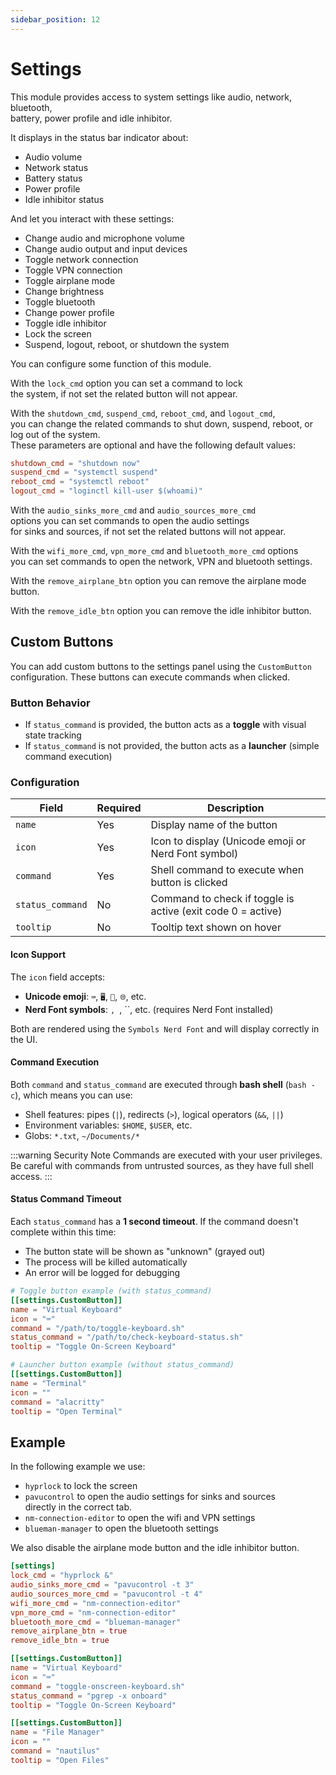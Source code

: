 ```yaml
---
sidebar_position: 12
---
```


# Settings

This module provides access to system settings like audio, network, bluetooth,  
battery, power profile and idle inhibitor.

It displays in the status bar indicator about:

- Audio volume
- Network status
- Battery status
- Power profile
- Idle inhibitor status

And let you interact with these settings:

- Change audio and microphone volume
- Change audio output and input devices
- Toggle network connection
- Toggle VPN connection
- Toggle airplane mode
- Change brightness
- Toggle bluetooth
- Change power profile
- Toggle idle inhibitor
- Lock the screen
- Suspend, logout, reboot, or shutdown the system

You can configure some function of this module.

With the `lock_cmd` option you can set a command to lock  
the system, if not set the related button will not appear.

With the `shutdown_cmd`, `suspend_cmd`, `reboot_cmd`, and `logout_cmd`,  
you can change the related commands to shut down, suspend, reboot,
or log out of the system.  
These parameters are optional and have the following default values:

```toml
shutdown_cmd = "shutdown now"
suspend_cmd = "systemctl suspend"
reboot_cmd = "systemctl reboot"
logout_cmd = "loginctl kill-user $(whoami)"
```

With the `audio_sinks_more_cmd` and `audio_sources_more_cmd`  
options you can set commands to open the audio settings  
for sinks and sources, if not set the related buttons will not appear.

With the `wifi_more_cmd`, `vpn_more_cmd` and `bluetooth_more_cmd` options  
you can set commands to open the network, VPN and bluetooth settings.

With the `remove_airplane_btn` option you can remove the airplane mode button.

With the `remove_idle_btn` option you can remove the idle inhibitor button.

## Custom Buttons

You can add custom buttons to the settings panel using the `CustomButton` configuration.
These buttons can execute commands when clicked.

### Button Behavior

- If `status_command` is provided, the button acts as a **toggle** with visual state tracking
- If `status_command` is not provided, the button acts as a **launcher** (simple command execution)

### Configuration

| Field            | Required | Description                                                 |
| ---------------- | -------- | ----------------------------------------------------------- |
| `name`           | Yes      | Display name of the button                                  |
| `icon`           | Yes      | Icon to display (Unicode emoji or Nerd Font symbol)         |
| `command`        | Yes      | Shell command to execute when button is clicked             |
| `status_command` | No       | Command to check if toggle is active (exit code 0 = active) |
| `tooltip`        | No       | Tooltip text shown on hover                                 |

#### Icon Support

The `icon` field accepts:
- **Unicode emoji**: `⌨️`, `🖥️`, `📁`, `🌐`, etc.
- **Nerd Font symbols**: ``, ``, ``, etc. (requires Nerd Font installed)

Both are rendered using the `Symbols Nerd Font` and will display correctly in the UI.

#### Command Execution

Both `command` and `status_command` are executed through **bash shell** (`bash -c`), which means you can use:
- Shell features: pipes (`|`), redirects (`>`), logical operators (`&&`, `||`)
- Environment variables: `$HOME`, `$USER`, etc.
- Globs: `*.txt`, `~/Documents/*`

:::warning Security Note
Commands are executed with your user privileges. Be careful with commands from untrusted sources, as they have full shell access.
:::

#### Status Command Timeout

Each `status_command` has a **1 second timeout**. If the command doesn't complete within this time:
- The button state will be shown as "unknown" (grayed out)
- The process will be killed automatically
- An error will be logged for debugging

```toml
# Toggle button example (with status_command)
[[settings.CustomButton]]
name = "Virtual Keyboard"
icon = "⌨️"
command = "/path/to/toggle-keyboard.sh"
status_command = "/path/to/check-keyboard-status.sh"
tooltip = "Toggle On-Screen Keyboard"

# Launcher button example (without status_command)
[[settings.CustomButton]]
name = "Terminal"
icon = ""
command = "alacritty"
tooltip = "Open Terminal"
```

## Example

In the following example we use:

- `hyprlock` to lock the screen
- `pavucontrol` to open the audio settings for sinks and sources  
  directly in the correct tab.
- `nm-connection-editor` to open the wifi and VPN settings
- `blueman-manager` to open the bluetooth settings

We also disable the airplane mode button and the idle inhibitor button.

```toml
[settings]
lock_cmd = "hyprlock &"
audio_sinks_more_cmd = "pavucontrol -t 3"
audio_sources_more_cmd = "pavucontrol -t 4"
wifi_more_cmd = "nm-connection-editor"
vpn_more_cmd = "nm-connection-editor"
bluetooth_more_cmd = "blueman-manager"
remove_airplane_btn = true
remove_idle_btn = true

[[settings.CustomButton]]
name = "Virtual Keyboard"
icon = "⌨️"
command = "toggle-onscreen-keyboard.sh"
status_command = "pgrep -x onboard"
tooltip = "Toggle On-Screen Keyboard"

[[settings.CustomButton]]
name = "File Manager"
icon = ""
command = "nautilus"
tooltip = "Open Files"
```
